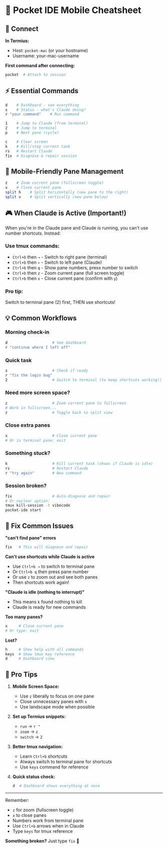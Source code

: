 # 📱 Pocket IDE Mobile Cheatsheet

## 🚀 Connect

**In Termius:**
- Host: `pocket-mac` (or your hostname)
- Username: your-mac-username

**First command after connecting:**
```bash
pocket  # Attach to session
```

## ⚡ Essential Commands

```bash
d    # Dashboard - see everything
s    # Status - what's Claude doing?
r "your command"    # Run command

1    # Jump to Claude (from terminal)
2    # Jump to terminal  
p    # Next pane (cycle)

c    # Clear screen
k    # Kill/stop current task
rs   # Restart Claude
fix  # Diagnose & repair session
```

## 📱 Mobile-Friendly Pane Management

```bash
z    # Zoom current pane (fullscreen toggle)
x    # Close current pane
split h    # Split horizontally (new pane to the right)
split v    # Split vertically (new pane below)
```

## 🎮 When Claude is Active (Important!)

When you're in the Claude pane and Claude is running, you can't use number shortcuts. Instead:

### Use tmux commands:
- `Ctrl+b` then `→` - Switch to right pane (terminal)
- `Ctrl+b` then `←` - Switch to left pane (Claude)
- `Ctrl+b` then `q` - Show pane numbers, press number to switch
- `Ctrl+b` then `z` - Zoom current pane (full screen toggle)
- `Ctrl+b` then `x` - Close current pane (confirm with `y`)

### Pro tip:
Switch to terminal pane (2) first, THEN use shortcuts!

## 💡 Common Workflows

### Morning check-in
```bash
d                    # See dashboard
r "continue where I left off"
```

### Quick task
```bash
s                    # Check if ready
r "fix the login bug"
2                    # Switch to terminal (to keep shortcuts working!)
```

### Need more screen space?
```bash
z                    # Zoom current pane to fullscreen
# Work in fullscreen...
z                    # Toggle back to split view
```

### Close extra panes
```bash
x                    # Close current pane
# Or in terminal pane: exit
```

### Something stuck?
```bash
k                    # Kill current task (shows if Claude is idle)
rs                   # Restart Claude
r "try again"        # New command
```

### Session broken?
```bash
fix                  # Auto-diagnose and repair
# Or nuclear option:
tmux kill-session -t vibecode
pocket-ide start
```

## 🔧 Fix Common Issues

**"can't find pane" errors**
```bash
fix   # This will diagnose and repair
```

**Can't use shortcuts while Claude is active**
- Use `Ctrl+b →` to switch to terminal pane
- Or `Ctrl+b q` then press pane number
- Or use `z` to zoom out and see both panes
- Then shortcuts work again!

**"Claude is idle (nothing to interrupt)"**
- This means `k` found nothing to kill
- Claude is ready for new commands

**Too many panes?**
```bash
x     # Close current pane
# Or type: exit
```

**Lost?**
```bash
h     # Show help with all commands
keys  # Show tmux key reference
d     # Dashboard view
```

## 🎯 Pro Tips

1. **Mobile Screen Space:**
   - Use `z` liberally to focus on one pane
   - Close unnecessary panes with `x`
   - Use landscape mode when possible

2. **Set up Termius snippets:**
   - `run` → `r "`
   - `zoom` → `z`
   - `switch` → `2`

3. **Better tmux navigation:**
   - Learn `Ctrl+b` shortcuts
   - Always switch to terminal pane for shortcuts
   - Use `keys` command for reference

4. **Quick status check:**
   ```bash
   d  # Dashboard shows everything at once
   ```

---
Remember: 
- `z` for zoom (fullscreen toggle)
- `x` to close panes
- Numbers work from terminal pane
- Use `Ctrl+b` arrows when in Claude
- Type `keys` for tmux reference

**Something broken?** Just type `fix` 🔧